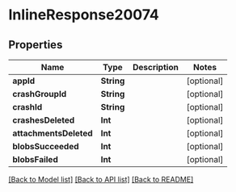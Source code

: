 # InlineResponse20074

## Properties
Name | Type | Description | Notes
------------ | ------------- | ------------- | -------------
**appId** | **String** |  | [optional] 
**crashGroupId** | **String** |  | [optional] 
**crashId** | **String** |  | [optional] 
**crashesDeleted** | **Int** |  | [optional] 
**attachmentsDeleted** | **Int** |  | [optional] 
**blobsSucceeded** | **Int** |  | [optional] 
**blobsFailed** | **Int** |  | [optional] 

[[Back to Model list]](../README.md#documentation-for-models) [[Back to API list]](../README.md#documentation-for-api-endpoints) [[Back to README]](../README.md)


